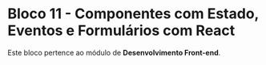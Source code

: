 # Bloco 11 - Componentes com Estado, Eventos e Formulários com React

Este bloco pertence ao módulo de **Desenvolvimento Front-end**.

